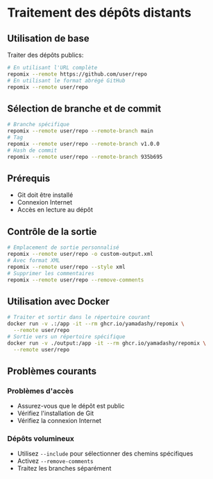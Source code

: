 # Traitement des dépôts distants

## Utilisation de base

Traiter des dépôts publics:
```bash
# En utilisant l'URL complète
repomix --remote https://github.com/user/repo
# En utilisant le format abrégé GitHub
repomix --remote user/repo
```

## Sélection de branche et de commit

```bash
# Branche spécifique
repomix --remote user/repo --remote-branch main
# Tag
repomix --remote user/repo --remote-branch v1.0.0
# Hash de commit
repomix --remote user/repo --remote-branch 935b695
```

## Prérequis

- Git doit être installé
- Connexion Internet
- Accès en lecture au dépôt

## Contrôle de la sortie

```bash
# Emplacement de sortie personnalisé
repomix --remote user/repo -o custom-output.xml
# Avec format XML
repomix --remote user/repo --style xml
# Supprimer les commentaires
repomix --remote user/repo --remove-comments
```

## Utilisation avec Docker

```bash
# Traiter et sortir dans le répertoire courant
docker run -v .:/app -it --rm ghcr.io/yamadashy/repomix \
  --remote user/repo
# Sortie vers un répertoire spécifique
docker run -v ./output:/app -it --rm ghcr.io/yamadashy/repomix \
  --remote user/repo
```

## Problèmes courants

### Problèmes d'accès
- Assurez-vous que le dépôt est public
- Vérifiez l'installation de Git
- Vérifiez la connexion Internet

### Dépôts volumineux
- Utilisez `--include` pour sélectionner des chemins spécifiques
- Activez `--remove-comments`
- Traitez les branches séparément
